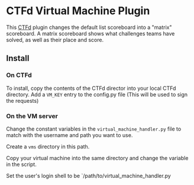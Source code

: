 # CTFd Virtual Machine Plugin 

This [CTFd](https://github.com/CTFd/CTFd) plugin changes the default list scoreboard into a "matrix" scoreboard.
A matrix scoreboard shows what challenges teams have solved, as well as their place and score.

## Install

### On CTFd
To install, copy the contents of the CTFd director into your local CTFd directory.
Add a `VM_KEY` entry to the config.py file (This will be used to sign the requests)

### On the VM server
Change the constant variables in the `virtual_machine_handler.py` file to match with the username and path you want to use.

Create a `vms` directory in this path.

Copy your virtual machine into the same directory and change the variable in the script.

Set the user's login shell to be `/path/to/virtual_machine_handler.py
